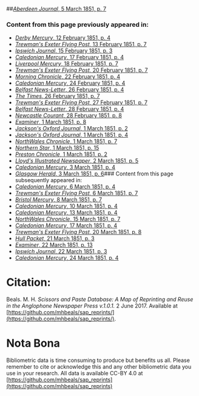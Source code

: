 ##[*Aberdeen Journal*, 5 March 1851, p. 7](https://mhbeals.github.io/sap_html/Aberdeen-Journal/Aberdeen-Journal-5-March-1851-p-7)

### Content from this page previously appeared in:
+ [*Derby Mercury*, 12 February 1851, p. 4](https://mhbeals.github.io/sap_html/Derby-Mercury/Derby-Mercury-12-February-1851-p-4)
+ [*Trewman's Exeter Flying Post*, 13 February 1851, p. 7](https://mhbeals.github.io/sap_html/Trewman's-Exeter-Flying-Post/Trewman's-Exeter-Flying-Post-13-February-1851-p-7)
+ [*Ipswich Journal*, 15 February 1851, p. 3](https://mhbeals.github.io/sap_html/Ipswich-Journal/Ipswich-Journal-15-February-1851-p-3)
+ [*Caledonian Mercury*, 17 February 1851, p. 4](https://mhbeals.github.io/sap_html/Caledonian-Mercury/Caledonian-Mercury-17-February-1851-p-4)
+ [*Liverpool Mercury*, 18 February 1851, p. 7](https://mhbeals.github.io/sap_html/Liverpool-Mercury/Liverpool-Mercury-18-February-1851-p-7)
+ [*Trewman's Exeter Flying Post*, 20 February 1851, p. 7](https://mhbeals.github.io/sap_html/Trewman's-Exeter-Flying-Post/Trewman's-Exeter-Flying-Post-20-February-1851-p-7)
+ [*Morning Chronicle*, 22 February 1851, p. 4](https://mhbeals.github.io/sap_html/Morning-Chronicle/Morning-Chronicle-22-February-1851-p-4)
+ [*Caledonian Mercury*, 24 February 1851, p. 4](https://mhbeals.github.io/sap_html/Caledonian-Mercury/Caledonian-Mercury-24-February-1851-p-4)
+ [*Belfast News-Letter*, 26 February 1851, p. 4](https://mhbeals.github.io/sap_html/Belfast-News-Letter/Belfast-News-Letter-26-February-1851-p-4)
+ [*The Times*, 26 February 1851, p. 7](https://mhbeals.github.io/sap_html/The-Times/The-Times-26-February-1851-p-7)
+ [*Trewman's Exeter Flying Post*, 27 February 1851, p. 7](https://mhbeals.github.io/sap_html/Trewman's-Exeter-Flying-Post/Trewman's-Exeter-Flying-Post-27-February-1851-p-7)
+ [*Belfast News-Letter*, 28 February 1851, p. 4](https://mhbeals.github.io/sap_html/Belfast-News-Letter/Belfast-News-Letter-28-February-1851-p-4)
+ [*Newcastle Courant*, 28 February 1851, p. 8](https://mhbeals.github.io/sap_html/Newcastle-Courant/Newcastle-Courant-28-February-1851-p-8)
+ [*Examiner*, 1 March 1851, p. 8](https://mhbeals.github.io/sap_html/Examiner/Examiner-1-March-1851-p-8)
+ [*Jackson's Oxford Journal*, 1 March 1851, p. 2](https://mhbeals.github.io/sap_html/Jackson's-Oxford-Journal/Jackson's-Oxford-Journal-1-March-1851-p-2)
+ [*Jackson's Oxford Journal*, 1 March 1851, p. 4](https://mhbeals.github.io/sap_html/Jackson's-Oxford-Journal/Jackson's-Oxford-Journal-1-March-1851-p-4)
+ [*NorthWales Chronicle*, 1 March 1851, p. 7](https://mhbeals.github.io/sap_html/NorthWales-Chronicle/NorthWales-Chronicle-1-March-1851-p-7)
+ [*Northern Star*, 1 March 1851, p. 15](https://mhbeals.github.io/sap_html/Northern-Star/Northern-Star-1-March-1851-p-15)
+ [*Preston Chronicle*, 1 March 1851, p. 2](https://mhbeals.github.io/sap_html/Preston-Chronicle/Preston-Chronicle-1-March-1851-p-2)
+ [*Lloyd's Illustrated Newspaper*, 2 March 1851, p. 5](https://mhbeals.github.io/sap_html/Lloyd's-Illustrated-Newspaper/Lloyd's-Illustrated-Newspaper-2-March-1851-p-5)
+ [*Caledonian Mercury*, 3 March 1851, p. 4](https://mhbeals.github.io/sap_html/Caledonian-Mercury/Caledonian-Mercury-3-March-1851-p-4)
+ [*Glasgow Herald*, 3 March 1851, p. 6](https://mhbeals.github.io/sap_html/Glasgow-Herald/Glasgow-Herald-3-March-1851-p-6)### Content from this page subsequently appeared in:
+ [*Caledonian Mercury*, 6 March 1851, p. 4](https://mhbeals.github.io/sap_html/Caledonian-Mercury/Caledonian-Mercury-6-March-1851-p-4)
+ [*Trewman's Exeter Flying Post*, 6 March 1851, p. 7](https://mhbeals.github.io/sap_html/Trewman's-Exeter-Flying-Post/Trewman's-Exeter-Flying-Post-6-March-1851-p-7)
+ [*Bristol Mercury*, 8 March 1851, p. 7](https://mhbeals.github.io/sap_html/Bristol-Mercury/Bristol-Mercury-8-March-1851-p-7)
+ [*Caledonian Mercury*, 10 March 1851, p. 4](https://mhbeals.github.io/sap_html/Caledonian-Mercury/Caledonian-Mercury-10-March-1851-p-4)
+ [*Caledonian Mercury*, 13 March 1851, p. 4](https://mhbeals.github.io/sap_html/Caledonian-Mercury/Caledonian-Mercury-13-March-1851-p-4)
+ [*NorthWales Chronicle*, 15 March 1851, p. 7](https://mhbeals.github.io/sap_html/NorthWales-Chronicle/NorthWales-Chronicle-15-March-1851-p-7)
+ [*Caledonian Mercury*, 17 March 1851, p. 4](https://mhbeals.github.io/sap_html/Caledonian-Mercury/Caledonian-Mercury-17-March-1851-p-4)
+ [*Trewman's Exeter Flying Post*, 20 March 1851, p. 8](https://mhbeals.github.io/sap_html/Trewman's-Exeter-Flying-Post/Trewman's-Exeter-Flying-Post-20-March-1851-p-8)
+ [*Hull Packet*, 21 March 1851, p. 3](https://mhbeals.github.io/sap_html/Hull-Packet/Hull-Packet-21-March-1851-p-3)
+ [*Examiner*, 22 March 1851, p. 13](https://mhbeals.github.io/sap_html/Examiner/Examiner-22-March-1851-p-13)
+ [*Ipswich Journal*, 22 March 1851, p. 3](https://mhbeals.github.io/sap_html/Ipswich-Journal/Ipswich-Journal-22-March-1851-p-3)
+ [*Caledonian Mercury*, 24 March 1851, p. 4](https://mhbeals.github.io/sap_html/Caledonian-Mercury/Caledonian-Mercury-24-March-1851-p-4)
                    
# Citation: 

Beals. M. H. *Scissors and Paste Database: A Map of Reprinting and Reuse in the Anglophone Newspaper Press v.1.0.1.* 2 June 2017. Available at [https://github.com/mhbeals/sap_reprints/](https://github.com/mhbeals/sap_reprints/). 
                    
# Nota Bona

Bibliometric data is time consuming to produce but benefits us all. Please remember to cite or acknowledge this and any other bibliometric data you use in your research. All data is available CC-BY 4.0 at [https://github.com/mhbeals/sap_reprints](https://github.com/mhbeals/sap_reprints)